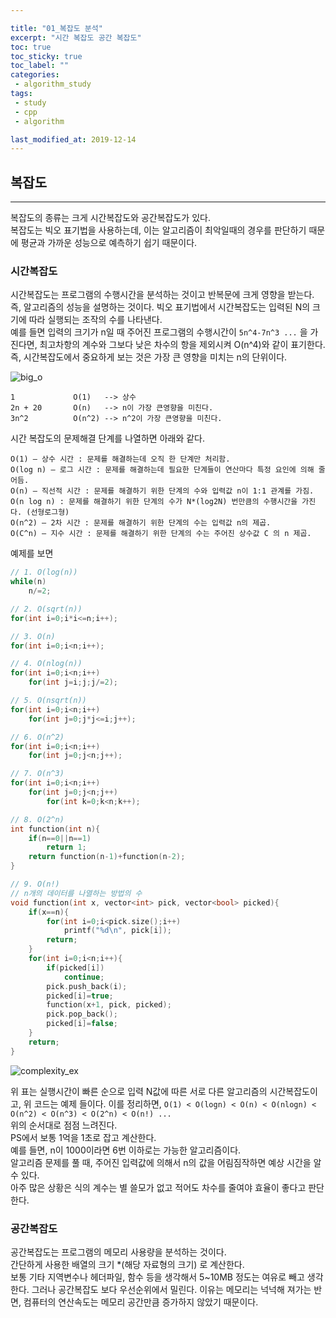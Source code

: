 ```yaml
---

title: "01_복잡도 분석"  
excerpt: "시간 복잡도 공간 복잡도"  
toc: true  
toc_sticky: true  
toc_label: ""  
categories:  
 - algorithm_study  
tags:  
 - study
 - cpp
 - algorithm

last_modified_at: 2019-12-14
---
```


## 복잡도

- - -
  
복잡도의 종류는 크게 시간복잡도와 공간복잡도가 있다.  
복잡도는 빅오 표기법을 사용하는데, 이는 알고리즘이 최악일때의 경우를 판단하기 때문에 평균과 가까운 성능으로 예측하기 쉽기 때문이다. 


### 시간복잡도  

시간복잡도는 프로그램의 수행시간을 분석하는 것이고 반복문에 크게 영향을 받는다. 즉, 알고리즘의 성능을 설명하는 것이다.
빅오 표기법에서 시간복잡도는 입력된 N의 크기에 따라 실행되는 조작의 수를 나타낸다.  
예를 들면 입력의 크기가 n일 때 주어진 프로그램의 수행시간이 `5n^4-7n^3 ...` 을 가진다면, 최고차항의 계수와 그보다 낮은 차수의 항을 제외시켜 O(n^4)와 같이 표기한다.  
즉, 시간복잡도에서 중요하게 보는 것은 가장 큰 영향을 미치는 n의 단위이다.  

![big_o](https://user-images.githubusercontent.com/42687768/70862731-5d04e480-1f83-11ea-829d-8823fc536a23.jpg)

```t
1             O(1)   --> 상수
2n + 20       O(n)   --> n이 가장 큰영향을 미친다.
3n^2          O(n^2) --> n^2이 가장 큰영향을 미친다.

```

시간 복잡도의 문제해결 단계를 나열하면 아래와 같다.

```t
O(1) – 상수 시간 : 문제를 해결하는데 오직 한 단계만 처리함.
O(log n) – 로그 시간 : 문제를 해결하는데 필요한 단계들이 연산마다 특정 요인에 의해 줄어듬.
O(n) – 직선적 시간 : 문제를 해결하기 위한 단계의 수와 입력값 n이 1:1 관계를 가짐.
O(n log n) : 문제를 해결하기 위한 단계의 수가 N*(log2N) 번만큼의 수행시간을 가진다. (선형로그형)
O(n^2) – 2차 시간 : 문제를 해결하기 위한 단계의 수는 입력값 n의 제곱.
O(C^n) – 지수 시간 : 문제를 해결하기 위한 단계의 수는 주어진 상수값 C 의 n 제곱.
```

예제를 보면

```cpp
// 1. O(log(n))
while(n)
	n/=2;

// 2. O(sqrt(n))
for(int i=0;i*i<=n;i++);

// 3. O(n)
for(int i=0;i<n;i++);

// 4. O(nlog(n))
for(int i=0;i<n;i++)
	for(int j=i;j;j/=2);

// 5. O(nsqrt(n))
for(int i=0;i<n;i++)
	for(int j=0;j*j<=i;j++);

// 6. O(n^2)
for(int i=0;i<n;i++)
	for(int j=0;j<n;j++);

// 7. O(n^3)
for(int i=0;i<n;i++)
	for(int j=0;j<n;j++)
		for(int k=0;k<n;k++);

// 8. O(2^n)
int function(int n){
	if(n==0||n==1)
		return 1;
	return function(n-1)+function(n-2);
}

// 9. O(n!)
// n개의 데이터를 나열하는 방법의 수
void function(int x, vector<int> pick, vector<bool> picked){
	if(x==n){
		for(int i=0;i<pick.size();i++)
			printf("%d\n", pick[i]);
		return;
	}
	for(int i=0;i<n;i++){
		if(picked[i])
			continue;
		pick.push_back(i);
		picked[i]=true;
		function(x+1, pick, picked);
		pick.pop_back();
		picked[i]=false;
	}
	return;
}

```

![complexity_ex](https://user-images.githubusercontent.com/42687768/70862746-7443d200-1f83-11ea-88d2-25ee426298ee.JPG)

위 표는 실행시간이 빠른 순으로 입력 N값에 따른 서로 다른 알고리즘의 시간복잡도이고, 위 코드는 예제 들이다. 이를 정리하면,
`O(1) < O(logn) < O(n) < O(nlogn) < O(n^2) < O(n^3) < O(2^n) < O(n!) ...`  
위의 순서대로 점점 느려진다.  
PS에서 보통 1억을 1초로 잡고 계산한다.  
예를 들면, n이 1000이라면 6번 이하로는 가능한 알고리즘이다.  
알고리즘 문제를 풀 때, 주어진 입력값에 의해서 n의 값을 어림짐작하면 예상 시간을 알 수 있다.  
아주 많은 상황은 식의 계수는 별 쓸모가 없고 적어도 차수를 줄여야 효율이 좋다고 판단한다.

### 공간복잡도

공간복잡도는 프로그램의 메모리 사용량을 분석하는 것이다.  
간단하게 사용한 배열의 크기 *(해당 자료형의 크기) 로 계산한다.  
보통 기타 지역변수나 헤더파일, 함수 등을 생각해서 5~10MB 정도는 여유로 빼고 생각한다. 그러나 공간복잡도 보다 우선순위에서 밀린다. 이유는 메모리는 넉넉해 져가는 반면, 컴퓨터의 연산속도는 메모리 공간만큼 증가하지 않았기 때문이다.
